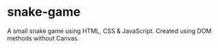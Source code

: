 # snake-game
A small snake game using HTML, CSS &amp; JavaScript. Created using DOM methods without Canvas.
